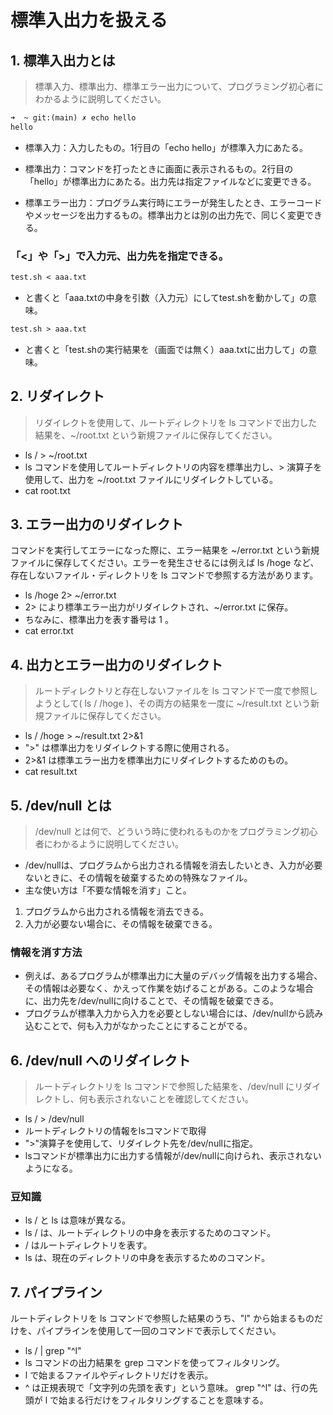# 標準入出力を扱える

## 1. 標準入出力とは
> 標準入力、標準出力、標準エラー出力について、プログラミング初心者にわかるように説明してください。

```md
➜  ~ git:(main) ✗ echo hello
hello
```
- 標準入力：入力したもの。1行目の「echo hello」が標準入力にあたる。

- 標準出力：コマンドを打ったときに画面に表示されるもの。2行目の「hello」が標準出力にあたる。出力先は指定ファイルなどに変更できる。

- 標準エラー出力：プログラム実行時にエラーが発生したとき、エラーコードやメッセージを出力するもの。標準出力とは別の出力先で、同じく変更できる。

### 「<」や「>」で入力元、出力先を指定できる。
```md
test.sh < aaa.txt
```
- と書くと「aaa.txtの中身を引数（入力元）にしてtest.shを動かして」の意味。
```md
test.sh > aaa.txt
```
- と書くと「test.shの実行結果を（画面では無く）aaa.txtに出力して」の意味。


## 2. リダイレクト
> リダイレクトを使用して、ルートディレクトリを ls コマンドで出力した結果を、~/root.txt という新規ファイルに保存してください。
- ls / > ~/root.txt
- ls コマンドを使用してルートディレクトリの内容を標準出力し、> 演算子を使用して、出力を ~/root.txt ファイルにリダイレクトしている。
- cat root.txt


## 3. エラー出力のリダイレクト
コマンドを実行してエラーになった際に、エラー結果を ~/error.txt という新規ファイルに保存してください。エラーを発生させるには例えば ls /hoge など、存在しないファイル・ディレクトリを ls コマンドで参照する方法があります。
- ls /hoge 2> ~/error.txt
- 2> により標準エラー出力がリダイレクトされ、~/error.txt に保存。
- ちなみに、標準出力を表す番号は 1 。
- cat error.txt

## 4. 出力とエラー出力のリダイレクト
> ルートディレクトリと存在しないファイルを ls コマンドで一度で参照しようとして( ls / /hoge )、その両方の結果を一度に ~/result.txt という新規ファイルに保存してください。
- ls / /hoge > ~/result.txt 2>&1
- ">" は標準出力をリダイレクトする際に使用される。
- 2>&1 は標準エラー出力を標準出力にリダイレクトするためのもの。
- cat result.txt

## 5. /dev/null とは
> /dev/null とは何で、どういう時に使われるものかをプログラミング初心者にわかるように説明してください。
- /dev/nullは、プログラムから出力される情報を消去したいとき、入力が必要ないときに、その情報を破棄するための特殊なファイル。
- 主な使い方は「不要な情報を消す」こと。
1. プログラムから出力される情報を消去できる。
2. 入力が必要ない場合に、その情報を破棄できる。
### 情報を消す方法
- 例えば、あるプログラムが標準出力に大量のデバッグ情報を出力する場合、その情報は必要なく、かえって作業を妨げることがある。このような場合に、出力先を/dev/nullに向けることで、その情報を破棄できる。
- プログラムが標準入力から入力を必要としない場合には、/dev/nullから読み込むことで、何も入力がなかったことにすることがでる。

## 6. /dev/null へのリダイレクト
> ルートディレクトリを ls コマンドで参照した結果を、/dev/null にリダイレクトし、何も表示されないことを確認してください。
- ls / > /dev/null
- ルートディレクトリの情報をlsコマンドで取得
- ">"演算子を使用して、リダイレクト先を/dev/nullに指定。
- lsコマンドが標準出力に出力する情報が/dev/nullに向けられ、表示されないようになる。
### 豆知識
- ls / と ls は意味が異なる。
- ls / は、ルートディレクトリの中身を表示するためのコマンド。
- / はルートディレクトリを表す。
- ls は、現在のディレクトリの中身を表示するためのコマンド。

## 7. パイプライン
ルートディレクトリを ls コマンドで参照した結果のうち、"l" から始まるものだけを、パイプラインを使用して一回のコマンドで表示してください。
- ls / | grep "^l"
- ls コマンドの出力結果を grep コマンドを使ってフィルタリング。
- l で始まるファイルやディレクトリだけを表示。
- ^ は正規表現で「文字列の先頭を表す」という意味。 grep "^l" は、行の先頭が l で始まる行だけをフィルタリングすることを意味する。

